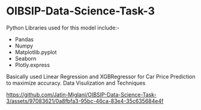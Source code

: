 # OIBSIP-Data-Science-Task-3
Python Libraries used for this model include:-
* Pandas
* Numpy
* Matplotlib.pyplot
* Seaborn
* Plotly.express

Basically used Linear Regression and XGBRegressor for Car Price Prediction to maximize accuracy.
Data Visulization and Techniques

https://github.com/Jatin-Miglani/OIBSIP-Data-Science-Task-3/assets/97083621/0a8fbfa3-95bc-46ca-83e4-35c635684e4f
